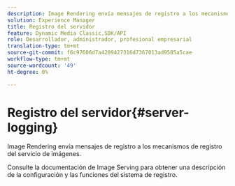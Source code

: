 ```yaml
---
description: Image Rendering envía mensajes de registro a los mecanismos de registro del servicio de imágenes.
solution: Experience Manager
title: Registro del servidor
feature: Dynamic Media Classic,SDK/API
role: Desarrollador, administrador, profesional empresarial
translation-type: tm+mt
source-git-commit: f6c97606d7a4209427316d7367013ad9585a5cae
workflow-type: tm+mt
source-wordcount: '49'
ht-degree: 0%

---
```



# Registro del servidor{#server-logging}

Image Rendering envía mensajes de registro a los mecanismos de registro del servicio de imágenes.

Consulte la documentación de Image Serving para obtener una descripción de la configuración y las funciones del sistema de registro.
